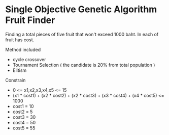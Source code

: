 # Single Objective Genetic Algorithm Fruit Finder

Finding a total pieces of five fruit that won't exceed 1000 baht.
In each of fruit has cost.


Method included
- cycle crossover
- Tournament Selection ( the candidate is 20% from total population )
- Elitism


Constrain
- 0 <= x1,x2,x3,x4,x5 <= 15
- (x1 * cost1) + (x2 * cost2) + (x2 * cost3) + (x3 * cost4) + (x4 * cost5) <= 1000
- cost1 = 10
- cost2 = 5
- cost3 = 30
- cost4 = 50
- cost5 = 55
